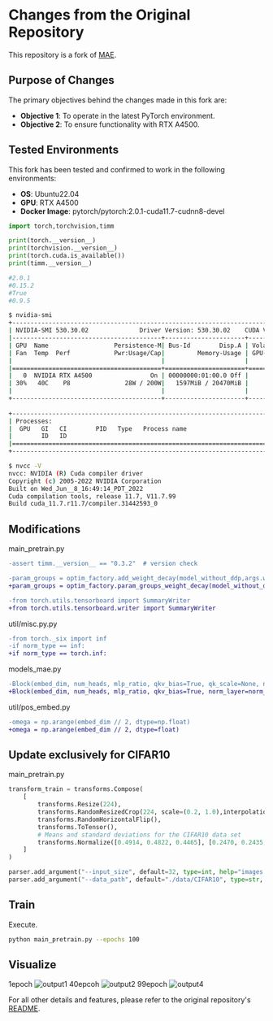 # Changes from the Original Repository

This repository is a fork of [MAE](https://github.com/facebookresearch/mae). 

## Purpose of Changes

The primary objectives behind the changes made in this fork are:

- **Objective 1**: To operate in the latest PyTorch environment.
- **Objective 2**: To ensure functionality with RTX A4500.

## Tested Environments

This fork has been tested and confirmed to work in the following environments:

- **OS**: Ubuntu22.04
- **GPU**: RTX A4500
- **Docker Image**: pytorch/pytorch:2.0.1-cuda11.7-cudnn8-devel 

```python
import torch,torchvision,timm

print(torch.__version__)
print(torchvision.__version__)
print(torch.cuda.is_available())
print(timm.__version__)

#2.0.1
#0.15.2
#True
#0.9.5

```

```bash
$ nvidia-smi
+---------------------------------------------------------------------------------------+
| NVIDIA-SMI 530.30.02              Driver Version: 530.30.02    CUDA Version: 12.1     |
|-----------------------------------------+----------------------+----------------------+
| GPU  Name                  Persistence-M| Bus-Id        Disp.A | Volatile Uncorr. ECC |
| Fan  Temp  Perf            Pwr:Usage/Cap|         Memory-Usage | GPU-Util  Compute M. |
|                                         |                      |               MIG M. |
|=========================================+======================+======================|
|   0  NVIDIA RTX A4500                On | 00000000:01:00.0 Off |                  Off |
| 30%   40C    P8               28W / 200W|   1597MiB / 20470MiB |      1%      Default |
|                                         |                      |                  N/A |
+-----------------------------------------+----------------------+----------------------+
                                                                                         
+---------------------------------------------------------------------------------------+
| Processes:                                                                            |
|  GPU   GI   CI        PID   Type   Process name                            GPU Memory |
|        ID   ID                                                             Usage      |
|=======================================================================================|
+---------------------------------------------------------------------------------------+

$ nvcc -V
nvcc: NVIDIA (R) Cuda compiler driver
Copyright (c) 2005-2022 NVIDIA Corporation
Built on Wed_Jun__8_16:49:14_PDT_2022
Cuda compilation tools, release 11.7, V11.7.99
Build cuda_11.7.r11.7/compiler.31442593_0

```

## Modifications

main_pretrain.py
```diff
-assert timm.__version__ == "0.3.2"  # version check
```
```diff
-param_groups = optim_factory.add_weight_decay(model_without_ddp,args.weight_decay)
+param_groups = optim_factory.param_groups_weight_decay(model_without_ddp, weight_decay=args.weight_decay)
```

```diff
-from torch.utils.tensorboard import SummaryWriter
+from torch.utils.tensorboard.writer import SummaryWriter
```

util/misc.py.py
```diff
-from torch._six import inf
-if norm_type == inf:
+if norm_type == torch.inf:
```

models_mae.py
```diff
-Block(embed_dim, num_heads, mlp_ratio, qkv_bias=True, qk_scale=None, norm_layer=norm_layer)
+Block(embed_dim, num_heads, mlp_ratio, qkv_bias=True, norm_layer=norm_layer) for i in range(depth)
```

util/pos_embed.py
```diff
-omega = np.arange(embed_dim // 2, dtype=np.float)
+omega = np.arange(embed_dim // 2, dtype=float)
```

## Update exclusively for CIFAR10
main_pretrain.py
```python
transform_train = transforms.Compose(
    [
        transforms.Resize(224),
        transforms.RandomResizedCrop(224, scale=(0.2, 1.0),interpolation=transforms.InterpolationMode.BICUBIC),  # 3 is bicubic
        transforms.RandomHorizontalFlip(),
        transforms.ToTensor(),
        # Means and standard deviations for the CIFAR10 data set
        transforms.Normalize([0.4914, 0.4822, 0.4465], [0.2470, 0.2435, 0.2616]),
    ]
)
```

```python
parser.add_argument("--input_size", default=32, type=int, help="images input size")
parser.add_argument("--data_path", default="./data/CIFAR10", type=str, help="dataset path")
```

## Train

Execute.
```bash
python main_pretrain.py --epochs 100
```

## Visualize

1epoch
![output1](https://github.com/nphsgw/mae/assets/13401073/8c484b78-3c54-4f28-af8a-113b1b995b60)
40epcoh
![output2](https://github.com/nphsgw/mae/assets/13401073/6d8a2ad7-2b38-4ed8-ac72-845e882164fc)
99epoch
![output4](https://github.com/nphsgw/mae/assets/13401073/b9ce165e-d3db-42ce-a20d-b39200d93ade)


For all other details and features, please refer to the original repository's [README](https://github.com/facebookresearch/mae/blob/main/README.md).


